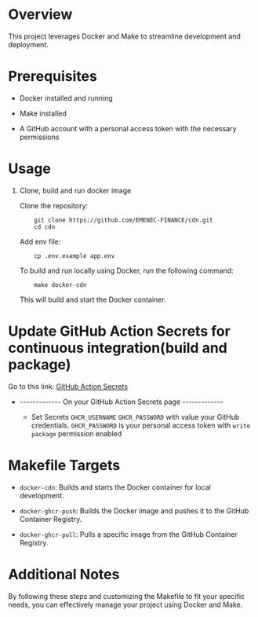 # Overview

This project leverages Docker and Make to streamline development and deployment.

# Prerequisites

- Docker installed and running

- Make installed

- A GitHub account with a personal access token with the necessary permissions

# Usage

1. Clone, build and run docker image

    Clone the repository:
    ```
        git clone https://github.com/EMENEC-FINANCE/cdn.git
        cd cdn
    ```

    Add env file:
    ```
        cp .env.example app.env
    ```

    To build and run locally using Docker, run the following command:
    ```
        make docker-cdn
    ```
    This will build and start the Docker container.


# Update GitHub Action Secrets for continuous integration(build and package)

Go to this link: [GitHub Action Secrets](https://github.com/EMENEC-FINANCE/cdn/settings/secrets/actions)

- ------------- On your GitHub Action Secrets page -------------

    - Set Secrets `GHCR_USERNAME` `GHCR_PASSWORD` with value your GitHub credentials. `GHCR_PASSWORD` is your personal access token with `write package` permission enabled
        

# Makefile Targets

- `docker-cdn`: Builds and starts the Docker container for local development.

- `docker-ghcr-push`: Builds the Docker image and pushes it to the GitHub Container Registry.

- `docker-ghcr-pull`: Pulls a specific image from the GitHub Container Registry.


# Additional Notes

By following these steps and customizing the Makefile to fit your specific needs, you can effectively manage your project using Docker and Make.